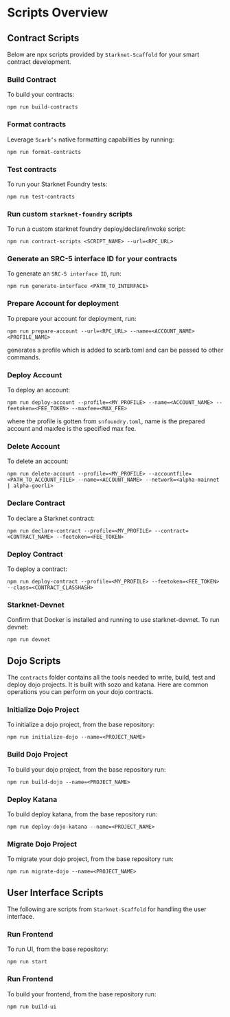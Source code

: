 # Scripts Overview

## Contract Scripts

Below are npx scripts provided by `Starknet-Scaffold` for your smart contract development.

### Build Contract

To build your contracts:
```
npm run build-contracts
```

### Format contracts
Leverage `Scarb’s` native formatting capabilities by running:
```
npm run format-contracts
```

### Test contracts
To run your Starknet Foundry tests:
```
npm run test-contracts
```

### Run custom `starknet-foundry` scripts
To run a custom starknet foundry deploy/declare/invoke script:
```
npm run contract-scripts <SCRIPT_NAME> --url=<RPC_URL>
```

### Generate an SRC-5 interface ID for your contracts
To generate an `SRC-5 interface ID`, run:
```
npm run generate-interface <PATH_TO_INTERFACE>
```

### Prepare Account for deployment
To prepare your account for deployment, run:
```
npm run prepare-account --url=<RPC_URL> --name=<ACCOUNT_NAME> <PROFILE_NAME>
```
generates a profile which is added to scarb.toml and can be passed to other commands.

### Deploy Account
To deploy an account:
```
npm run deploy-account --profile=<MY_PROFILE> --name=<ACCOUNT_NAME> --feetoken=<FEE_TOKEN> --maxfee=<MAX_FEE>
```
where the profile is gotten from `snfoundry.toml`, name is the prepared account and maxfee is the specified max fee.

### Delete Account
To delete an account:
```
npm run delete-account --profile=<MY_PROFILE> --accountfile=<PATH_TO_ACCOUNT_FILE> --name=<ACCOUNT_NAME> --network=<alpha-mainnet | alpha-goerli>
```

### Declare Contract
To declare a Starknet contract:
```
npm run declare-contract --profile=<MY_PROFILE> --contract=<CONTRACT_NAME> --feetoken=<FEE_TOKEN>
```

### Deploy Contract
To deploy a contract:
```
npm run deploy-contract --profile=<MY_PROFILE> --feetoken=<FEE_TOKEN> --class=<CONTRACT_CLASSHASH>
```

###  Starknet-Devnet
Confirm that Docker is installed and running to use starknet-devnet. To run devnet:
```
npm run devnet
```


## Dojo Scripts
The `contracts` folder contains all the tools needed to write, build, test and deploy dojo projects. It is built with sozo and katana. Here are common operations you can perform on your dojo contracts.

### Initialize Dojo Project
To initialize a dojo project, from the base repository:
```
npm run initialize-dojo --name=<PROJECT_NAME>
```

### Build Dojo Project
To build your dojo project, from the base repository run:
```
npm run build-dojo --name=<PROJECT_NAME>
```

### Deploy Katana
To build deploy katana, from the base repository run:
```
npm run deploy-dojo-katana --name=<PROJECT_NAME>
``` 

### Migrate Dojo Project
To migrate your dojo project, from the base repository run:
```
npm run migrate-dojo --name=<PROJECT_NAME>
```


## User Interface Scripts

The following are scripts from `Starknet-Scaffold` for handling the user interface.

### Run Frontend
To run UI, from the base repository:
```
npm run start
```

### Run Frontend
To build your frontend, from the base repository run:
```
npm run build-ui
```

